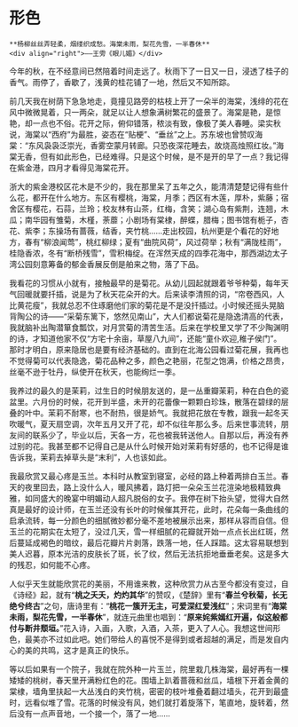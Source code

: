 # 形色

``` admonish note
**杨柳丝丝弄轻柔，烟缕织成愁。海棠未雨，梨花先雪，一半春休**     
<div align="right">——王雱《眼儿媚》</div>
```

今年的秋，在不经意间已然陪着时间走远了。秋雨下了一日又一日，浸透了桂子的香气。雨停了，香歇了，浅黄的桂花铺了一地，然后又不知所踪。

前几天我在树荫下急急地走，竟撞见路旁的枯枝上开了一朵半的海棠，浅绯的花在风中微微晃着，只一两朵，就足以让人想象满树繁花的盛景了。海棠是艳，是惊艳，却一点也不俗。花开之际，俯仰错落，秾淡有致，像极了美人春睡。梁实秋说，海棠以“西府”为最胜，姿态在“贴梗”、“垂丝”之上。苏东坡也曾赞叹海棠：“东风袅袅泛崇光，香雾空蒙月转廊。只恐夜深花睡去，故烧高烛照红妆。”海棠无香，但有如此形色，已经难得。只是这个时候，是不是开的早了一点？我记得在紫金港，四月才看得见海棠花开。

浙大的紫金港校区花木是不少的，我在那里呆了五年之久，能清清楚楚记得有些什么花，都开在什么地方。东区有樱桃，海棠，月季；西区有木莲，厚朴，紫藤；宿舍区有樱花，石蒜，兰玲；校友林有山茶，红梅，含笑；湖心岛有紫荆，连翘，木瓜；南华园有雏菊，木槿，荼蘼；小剧场有棠棣，醉蝶，腊梅；图书馆有栀子，杏花、紫李；东操场有蔷薇，结香，夹竹桃……走出校园，杭州更是个看花的好地方，春有“柳浪闻莺”，桃红柳绿；夏有“曲院风荷”，风过荷举；秋有“满陇桂雨”，桂隐香浓，冬有“断桥残雪”，雪积梅绽。在浑然天成的四季花海中，那西湖边太子湾公园刻意筹备的郁金香展反倒是舶来之物，落了下品。

我看花的习惯从小就有，接触最早的是菊花。从幼儿园起就跟着爷爷种菊，每年天气回暖就要扦插，说是为了秋天花朵开的大。后来读李清照的词，“帘卷西风，人比黄花瘦”，我就总忍不住琢磨他们家的菊花是不是没扦插过。小时候还摇头晃脑背陶公的诗——“采菊东篱下，悠然见南山”，大人们都说菊花是隐逸清高的代表，我就脑补出陶潜箪食瓢饮，对月赏菊的清苦生活。后来在学校里又学了不少陶渊明的诗，才知道他家不仅“方宅十余亩，草屋八九间”，还能“童仆欢迎,稚子侯门”。那时才明白，原来隐居也是要有经济基础的。直到在北海公园看过菊花展，我再也不觉得菊可以代表隐逸，菊花品种之多，颜色之艳丽，花型之饱满，价格之昂贵，丝毫不逊于牡丹，纵使开在秋天，也能绚烂一季。

我养过的最久的是茉莉，过生日的时候朋友送的，是一丛重瓣茉莉，种在白色的瓷盆里。六月份的时候，花开到半盛，未开的花蕾像一颗颗白珍珠，散落在碧绿的层叠的叶中。茉莉不耐寒，也不耐热，很是娇气。我就把花放在专教，跟我一起冬天吹暖气，夏天扇空调，次年五月又开了花，却不似往年那么多。后来世事流转，朋友间的联系少了，毕业以后，天各一方，花也被我转送他人。自那以后，再没有养过别的花。我甚至都不记得自己是从什么时候开始对茉莉有好感的，也不记得是谁告诉我，茉莉去掉草头是“末利”，人也该如此。

我最欣赏又最心疼是玉兰。本科时从教室到寝室，必经的路上种着两排白玉兰。春天的夜里回去，路上没什么人，暖风拂着，路灯把一朵朵玉兰花渲染地极精致典雅，如同盛大的晚宴中明媚动人超凡脱俗的女子。我停在树下抬头望，觉得大自然真是最好的设计师，在玉兰还没有长叶的时候催其开花，此时，花朵每一条曲线的启承流转，每一分颜色的细腻微妙都分毫不差地被展示出来，那样从容而自信。但玉兰的花期实在太短了，没过几天，雪一样细腻的花瓣就开始一点点长出红斑，然后蔓延成褐色的暗纹，最后花瓣片片剥落，跌落一地，任人踩踏。这太容易联想到美人迟暮，原本光洁的皮肤长了斑，长了纹，然后无法抗拒地垂垂老矣。这是多大的残忍，如何能不心疼。

人似乎天生就能欣赏花的美丽，不用谁来教，这种欣赏力从古至今都没有变过，自《诗经》起，就有“**桃之夭夭，灼灼其华**”的赞叹，《楚辞》里有“**春兰兮秋菊，长无绝兮终古**”之句，唐诗里有：“**桃花一簇开无主，可爱深红爱浅红**”；宋词里有“**海棠未雨，梨花先雪，一半春休**”，就连元曲里也唱到：“**原来姹紫嫣红开遍，似这般都付与断井颓垣。**”花入诗，入画，入歌，入酒，入茶，更入了人心。我想这世间形色，最美亦不过如此吧。她们带给人的喜悦不是得到或者超越的满足，而是发自内心的美的共鸣，这才是真正的快乐。

等以后如果有一个院子，我就在院外种一片玉兰，院里栽几株海棠，最好再有一棵矮矮的桃树，春天里开满粉红色的花。围墙上趴着蔷薇和丝瓜，墙根下开着金黄的棠棣，墙角里扶起一大丛浅白的夹竹桃，密密的枝叶堆叠着翻过墙头，花开到最盛时，远看似堆了雪。花落的时候没有风，她们就打着旋落下，笔直地，旋转着，然后没有一点声音地，一个接一个，落了一地……

